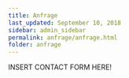 ```yaml
---
title: Anfrage
last_updated: September 10, 2018
sidebar: admin_sidebar
permalink: anfrage/anfrage.html
folder: anfrage
---
```



INSERT CONTACT FORM HERE!
